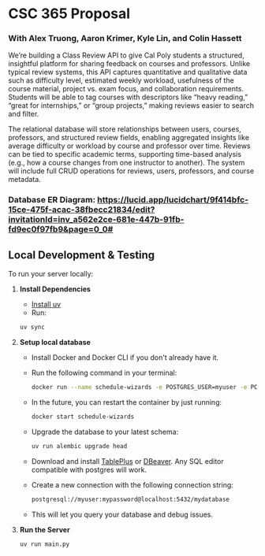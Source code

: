 
# CSC 365 Proposal
### With Alex Truong, Aaron Krimer, Kyle Lin, and Colin Hassett
We’re building a Class Review API to give Cal Poly students a structured, insightful platform for sharing feedback on courses and professors. Unlike typical review systems, this API captures quantitative and qualitative data such as difficulty level, estimated weekly workload, usefulness of the course material, project vs. exam focus, and collaboration requirements. Students will be able to tag courses with descriptors like “heavy reading,” “great for internships,” or “group projects,” making reviews easier to search and filter.

The relational database will store relationships between users, courses, professors, and structured review fields, enabling aggregated insights like average difficulty or workload by course and professor over time. Reviews can be tied to specific academic terms, supporting time-based analysis (e.g., how a course changes from one instructor to another). The system will include full CRUD operations for reviews, users, professors, and course metadata.
###

### Database ER Diagram: https://lucid.app/lucidchart/9f414bfc-15ce-475f-acac-38fbecc21834/edit?invitationId=inv_a562e2ce-681e-447b-91fb-fd9ec0f97fb9&page=0_0#

## Local Development & Testing

To run your server locally:

1. **Install Dependencies**
    - [Install uv](https://docs.astral.sh/uv/getting-started/installation/)
    - Run:
   ```bash
   uv sync
   ```

2. **Setup local database**
   - Install Docker and Docker CLI if you don't already have it.
   - Run the following command in your terminal:
     ```bash
     docker run --name schedule-wizards -e POSTGRES_USER=myuser -e POSTGRES_PASSWORD=mypassword -e POSTGRES_DB=mydatabase -p 5432:5432 -d postgres:latest
     ```
    - In the future, you can restart the container by just running:
      ```bash
      docker start schedule-wizards
      ```
    - Upgrade the database to your latest schema:
      ```bash
      uv run alembic upgrade head
      ```

   - Download and install [TablePlus](https://tableplus.com/) or [DBeaver](https://dbeaver.io/). Any SQL editor compatible with postgres will work.
   - Create a new connection with the following connection string:
     ```bash
     postgresql://myuser:mypassword@localhost:5432/mydatabase
     ```
   - This will let you query your database and debug issues.


3. **Run the Server**
   ```bash
   uv run main.py
   ```

